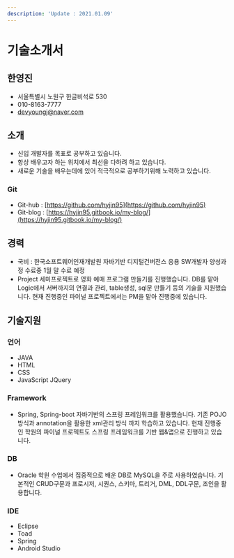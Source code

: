 ```yaml
---
description: 'Update : 2021.01.09'
---
```


# 기술소개서

## 한영진

* 서울특별시 노원구 한글비석로 530
* 010-8163-7777
* devyoungj@naver.com

## 소개

* 신입 개발자를 목표로 공부하고 있습니다.
* 항상 배우고자 하는 위치에서 최선을 다하려 하고 있습니다.
* 새로운 기술을 배우는데에 있어 적극적으로 공부하기위해 노력하고 있습니다.

### Git

* Git-hub : [https://github.com/hyjin95](https://github.com/hyjin95)
* Git-blog : [https://hyjin95.gitbook.io/my-blog/](https://hyjin95.gitbook.io/my-blog/)

## 경력

* 국비 : 한국소프트웨어인재개발원 자바기반 디지털건버전스 응용 SW개발자 양성과정 수료중 1월 말 수료 예정
* Project 세미프로젝트로 영화 예매 프로그램 만들기를 진행했습니다. DB를 맡아 Logic에서 서버까지의 연결과 관리, table생성, sql문 만들기 등의 기술을 지원했습니다. 현재 진행중인 파이널 프로젝트에서는 PM을 맡아 진행중에 있습니다.

## 기술지원

### 언어

* JAVA
* HTML
* CSS
* JavaScript JQuery

### Framework

* Spring, Spring-boot 자바기반의 스프링 프레임워크를 활용했습니다. 기존 POJO방식과 annotation을 활용한 xml관리 방식 까지 학습하고 있습니다. 현재 진행중인 학원의 파이널 프로젝트도 스프링 프레임워크를 기반 웹&앱으로 진행하고 있습니다.

### DB

* Oracle  학원 수업에서 집중적으로 배운 DB로 MySQL을 주로 사용하였습니다.  기본적인 CRUD구문과 프로시저, 시퀀스, 스키마, 트리거, DML, DDL구문, 조인을 활용합니다.

### IDE

* Eclipse
* Toad
* Spring
* Android Studio

